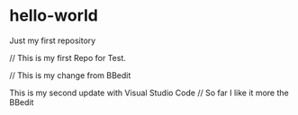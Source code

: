 # hello-world
Just my first repository


// This is my first Repo for Test.

// This is my change from BBedit

This is my second update with Visual Studio Code
    // So far I like it more the BBedit